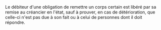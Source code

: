 Le débiteur d'une obligation de remettre un corps certain est libéré par sa remise au créancier en l'état, sauf à prouver, en cas de détérioration, que celle-ci n'est pas due à son fait ou à celui de personnes dont il doit répondre.
